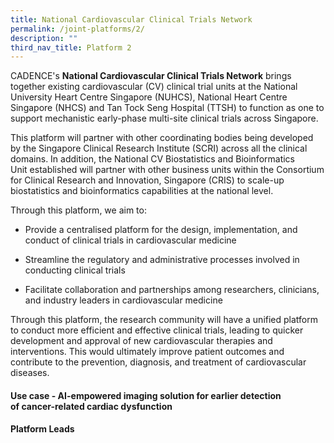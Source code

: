 ```yaml
---
title: National Cardiovascular Clinical Trials Network
permalink: /joint-platforms/2/
description: ""
third_nav_title: Platform 2
---
```

CADENCE's **National Cardiovascular Clinical Trials Network** brings together existing cardiovascular (CV) clinical trial units at the National University Heart Centre Singapore (NUHCS), National Heart Centre Singapore (NHCS) and Tan Tock Seng Hospital (TTSH) to function as one to support mechanistic early-phase multi-site clinical trials across Singapore. 

This platform will partner with other coordinating bodies being developed by the Singapore Clinical Research Institute (SCRI) across all the clinical domains. In addition, the National CV Biostatistics and Bioinformatics Unit established will partner with other business units within the Consortium for Clinical Research and Innovation, Singapore (CRIS) to scale-up biostatistics and bioinformatics capabilities at the national level.

Through this platform, we aim to:

* Provide a centralised platform for the design, implementation, and conduct of clinical trials in cardiovascular medicine

* Streamline the regulatory and administrative processes involved in conducting clinical trials

* Facilitate collaboration and partnerships among researchers, clinicians, and industry leaders in cardiovascular medicine

Through this platform, the research community will have a unified platform to conduct more efficient and effective clinical trials, leading to quicker development and approval of new cardiovascular therapies and interventions. This would ultimately improve patient outcomes and contribute to the prevention, diagnosis, and treatment of cardiovascular diseases.

#### Use case - AI-empowered imaging solution for earlier detection of cancer-related cardiac dysfunction

#### Platform Leads